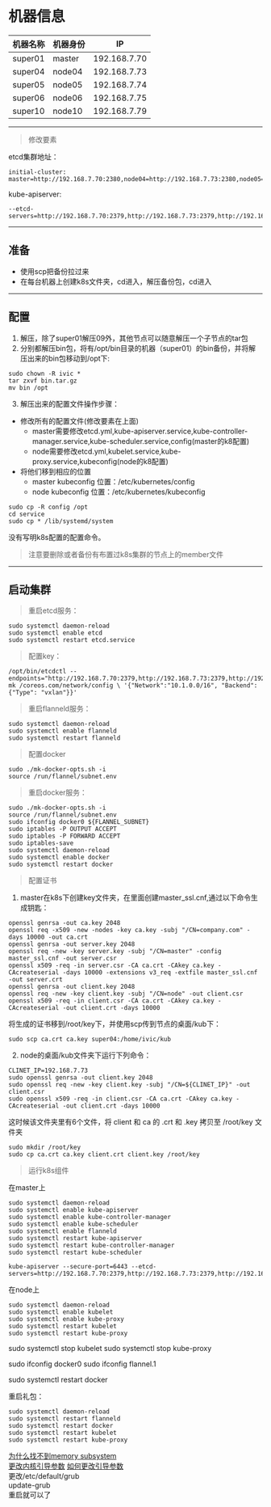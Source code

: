 # 机器信息

|机器名称|机器身份|IP|
|---|---|---|
|super01|master|192.168.7.70|
|super04|node04|192.168.7.73|
|super05|node05|192.168.7.74|
|super06|node06|192.168.7.75|
|super10|node10|192.168.7.79|

___
>修改要素 

etcd集群地址：  
```
initial-cluster: master=http://192.168.7.70:2380,node04=http://192.168.7.73:2380,node05=http://192.168.7.74:2380,node06=http://192.168.7.75:2380,node10=http://192.168.7.79:2380
```

kube-apiserver:  
```
--etcd-servers=http://192.168.7.70:2379,http://192.168.7.73:2379,http://192.168.7.74:2379,http://192.168.7.75:2379,http://192.168.7.79:2379
```
___
## 准备
* 使用scp把备份拉过来
* 在每台机器上创建k8s文件夹，cd进入，解压备份包，cd进入
___

## 配置
1. 解压，除了super01解压09外，其他节点可以随意解压一个子节点的tar包
2. 分别都解压bin包，将有/opt/bin目录的机器（super01）的bin备份，并将解压出来的bin包移动到/opt下:
```
sudo chown -R ivic *
tar zxvf bin.tar.gz
mv bin /opt
```
3. 解压出来的配置文件操作步骤：
* 修改所有的配置文件(修改要素在上面)
    * master需要修改etcd.yml,kube-apiserver.service,kube-controller-manager.service,kube-scheduler.service,config(master的k8配置)
    * node需要修改etcd.yml,kubelet.service,kube-proxy.service,kubeconfig(node的k8配置)
* 将他们移到相应的位置
    * master kubeconfig 位置：/etc/kubernetes/config
    * node kubeconfig   位置：/etc/kubernetes/kubeconfig
```
sudo cp -R config /opt
cd service
sudo cp * /lib/systemd/system
```
没有写明k8s配置的配置命令。  
> 注意要删除或者备份有布置过k8s集群的节点上的member文件
___

## 启动集群
> 重启etcd服务：
```
sudo systemctl daemon-reload
sudo systemctl enable etcd
sudo systemctl restart etcd.service
```
> 配置key：
```
/opt/bin/etcdctl --endpoints="http://192.168.7.70:2379,http://192.168.7.73:2379,http://192.168.7.74:2379,http://192.168.7.75:2379,http://192.168.7.79:2379," mk /coreos.com/network/config \ '{"Network":"10.1.0.0/16", "Backend": {"Type": "vxlan"}}'
```
> 重启flanneld服务：
```
sudo systemctl daemon-reload
sudo systemctl enable flanneld
sudo systemctl restart flanneld
```

> 配置docker
```
sudo ./mk-docker-opts.sh -i
source /run/flannel/subnet.env
```

> 重启docker服务：
```
sudo ./mk-docker-opts.sh -i
source /run/flannel/subnet.env
sudo ifconfig docker0 ${FLANNEL_SUBNET}
sudo iptables -P OUTPUT ACCEPT
sudo iptables -P FORWARD ACCEPT
sudo iptables-save
sudo systemctl daemon-reload
sudo systemctl enable docker
sudo systemctl restart docker
```

> 配置证书

1. master在k8s下创建key文件夹，在里面创建master_ssl.cnf,通过以下命令生成钥匙：
```
openssl genrsa -out ca.key 2048
openssl req -x509 -new -nodes -key ca.key -subj "/CN=company.com" -days 10000 -out ca.crt
openssl genrsa -out server.key 2048
openssl req -new -key server.key -subj "/CN=master" -config master_ssl.cnf -out server.csr
openssl x509 -req -in server.csr -CA ca.crt -CAkey ca.key -CAcreateserial -days 10000 -extensions v3_req -extfile master_ssl.cnf -out server.crt
openssl genrsa -out client.key 2048
openssl req -new -key client.key -subj "/CN=node" -out client.csr
openssl x509 -req -in client.csr -CA ca.crt -CAkey ca.key -CAcreateserial -out client.crt -days 10000
```
将生成的证书移到/root/key下，并使用scp传到节点的桌面/kub下：
```
sudo scp ca.crt ca.key super04:/home/ivic/kub
```
2. node的桌面/kub文件夹下运行下列命令：
```
CLINET_IP=192.168.7.73
sudo openssl genrsa -out client.key 2048
sudo openssl req -new -key client.key -subj "/CN=${CLINET_IP}" -out client.csr
sudo openssl x509 -req -in client.csr -CA ca.crt -CAkey ca.key -CAcreateserial -out client.crt -days 10000
```
这时候该文件夹里有6个文件，将 client 和 ca 的 .crt 和 .key 拷贝至 /root/key 文件夹
```
sudo mkdir /root/key
sudo cp ca.crt ca.key client.crt client.key /root/key
```

> 运行k8s组件

在master上
```
sudo systemctl daemon-reload
sudo systemctl enable kube-apiserver
sudo systemctl enable kube-controller-manager
sudo systemctl enable kube-scheduler
sudo systemctl enable flanneld
sudo systemctl restart kube-apiserver
sudo systemctl restart kube-controller-manager
sudo systemctl restart kube-scheduler
```

```
kube-apiserver --secure-port=6443 --etcd-servers=http://192.168.7.70:2379,http://192.168.7.73:2379,http://192.168.7.74:2379,http://
```

在node上
```
sudo systemctl daemon-reload
sudo systemctl enable kubelet
sudo systemctl enable kube-proxy
sudo systemctl restart kubelet
sudo systemctl restart kube-proxy
```

sudo systemctl stop kubelet
sudo systemctl stop kube-proxy

sudo ifconfig docker0
sudo ifconfig flannel.1

sudo systemctl restart docker

重启礼包：  
```
sudo systemctl daemon-reload
sudo systemctl restart flanneld
sudo systemctl restart docker
sudo systemctl restart kubelet
sudo systemctl restart kube-proxy
```

[为什么找不到memory subsystem](https://segmentfault.com/a/1190000006917884)  
[更改内核引导参数](https://www.cnblogs.com/CosyAndStone/p/3719662.html)
[如何更改引导参数](http://baijiahao.baidu.com/s?id=1596524183757495920&wfr=spider&for=pc)  
更改/etc/default/grub  
update-grub  
重启就可以了  